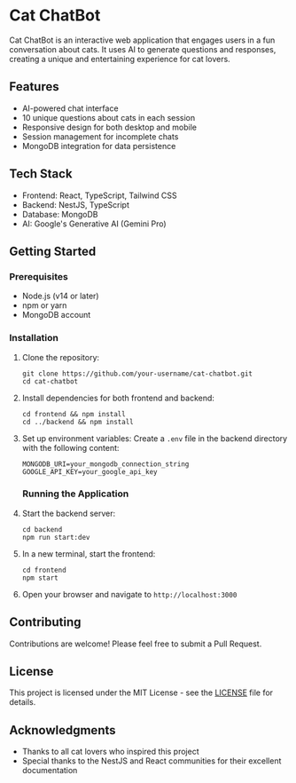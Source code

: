 # Cat ChatBot

Cat ChatBot is an interactive web application that engages users in a fun conversation about cats. It uses AI to generate questions and responses, creating a unique and entertaining experience for cat lovers.

## Features

- AI-powered chat interface
- 10 unique questions about cats in each session
- Responsive design for both desktop and mobile
- Session management for incomplete chats
- MongoDB integration for data persistence

## Tech Stack

- Frontend: React, TypeScript, Tailwind CSS
- Backend: NestJS, TypeScript
- Database: MongoDB
- AI: Google's Generative AI (Gemini Pro)

## Getting Started

### Prerequisites

- Node.js (v14 or later)
- npm or yarn
- MongoDB account

### Installation

1. Clone the repository:
   ```
   git clone https://github.com/your-username/cat-chatbot.git
   cd cat-chatbot
   ```

2. Install dependencies for both frontend and backend:
   ```
   cd frontend && npm install
   cd ../backend && npm install
   ```

3. Set up environment variables:
   Create a `.env` file in the backend directory with the following content:
   ```
   MONGODB_URI=your_mongodb_connection_string
   GOOGLE_API_KEY=your_google_api_key
   ```

   ### Running the Application

1. Start the backend server:
   ```
   cd backend
   npm run start:dev
   ```

2. In a new terminal, start the frontend:
   ```
   cd frontend
   npm start
   ```

3. Open your browser and navigate to `http://localhost:3000`

## Contributing

Contributions are welcome! Please feel free to submit a Pull Request.

## License

This project is licensed under the MIT License - see the [LICENSE](LICENSE) file for details.

## Acknowledgments

- Thanks to all cat lovers who inspired this project
- Special thanks to the NestJS and React communities for their excellent documentation

